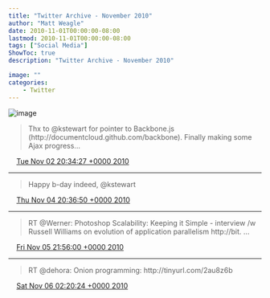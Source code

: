 ```yaml
---
title: "Twitter Archive - November 2010"
author: "Matt Weagle"
date: 2010-11-01T00:00:00-08:00
lastmod: 2010-11-01T00:00:00-08:00
tags: ["Social Media"]
ShowToc: true
description: "Twitter Archive - November 2010"

image: ""
categories: 
    - Twitter
---
```

![image](/sadtwitterbird3.jpg)

> Thx to @kstewart for pointer to Backbone\.js \(http://documentcloud\.github\.com/backbone\)\.  Finally making some Ajax progress\.\.\.

<img src="./media/tweet.ico" width="12" /> [Tue Nov 02 20:34:27 +0000 2010](https://twitter.com/mweagle/status/29503056295)

----

> Happy b\-day indeed, @kstewart

<img src="./media/tweet.ico" width="12" /> [Thu Nov 04 20:36:50 +0000 2010](https://twitter.com/mweagle/status/29699058779)

----

> RT @Werner: Photoshop Scalability: Keeping it Simple \- interview /w Russell Williams on evolution of application parallelism http://bit\. \.\.\.

<img src="./media/tweet.ico" width="12" /> [Fri Nov 05 21:56:00 +0000 2010](https://twitter.com/mweagle/status/667671859306496)

----

> RT @dehora: Onion programming: http://tinyurl\.com/2au8z6b

<img src="./media/tweet.ico" width="12" /> [Sat Nov 06 02:20:24 +0000 2010](https://twitter.com/mweagle/status/734212223148032)